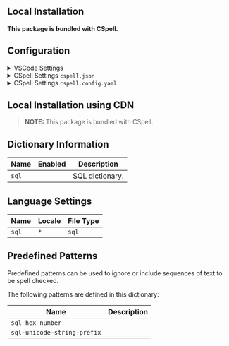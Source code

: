 ## Local Installation

**This package is bundled with CSpell.**

## Configuration

<details>
<summary>VSCode Settings</summary>

Add the following to your VSCode settings:

**`.vscode/settings.json`**

```jsonc
{
  "cSpell.dictionaries": ["sql"],
}
```

</details>

<details>
<summary>CSpell Settings <code>cspell.json</code></summary>

**`cspell.json`**

```jsonc
{
  "dictionaries": ["sql"],
}
```

</details>

<details>
<summary>CSpell Settings <code>cspell.config.yaml</code></summary>

**`cspell.config.yaml`**

```yaml
dictionaries:
  - sql
```

</details>

## Local Installation using CDN

> **NOTE:** This package is bundled with CSpell.

## Dictionary Information

| Name  | Enabled | Description     |
| ----- | ------- | --------------- |
| `sql` |         | SQL dictionary. |

## Language Settings

| Name  | Locale | File Type |
| ----- | ------ | --------- |
| `sql` | `*`    | `sql`     |

## Predefined Patterns

Predefined patterns can be used to ignore or include sequences of text to be spell checked.

The following patterns are defined in this dictionary:

| Name                        | Description |
| --------------------------- | ----------- |
| `sql-hex-number`            |             |
| `sql-unicode-string-prefix` |             |
